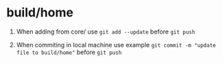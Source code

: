 # build/home

1. When adding from core/ use `git add --update` before `git push`

2. When commiting in local machine use example `git commit -m "update file to build/home"` before `git push`